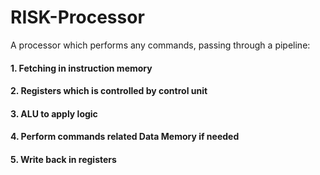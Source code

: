 # RISK-Processor
A processor which performs any commands, passing through a pipeline:
#### 1. Fetching in instruction memory 
#### 2. Registers which is controlled by control unit 
#### 3. ALU to apply logic
#### 4. Perform commands related Data Memory if needed
#### 5. Write back in registers
